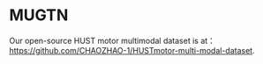 # MUGTN


Our open-source HUST motor multimodal dataset is at：https://github.com/CHAOZHAO-1/HUSTmotor-multi-modal-dataset.
